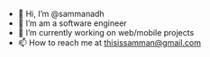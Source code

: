 - 👋 Hi, I’m @sammanadh
- 👀 I’m am a software engineer
- 🌱 I’m currently working on web/mobile projects
- 📫 How to reach me at thisissamman@gmail.com

<!---
sammanadh/sammanadh is a ✨ special ✨ repository because its `README.md` (this file) appears on your GitHub profile.
You can click the Preview link to take a look at your changes.
--->

